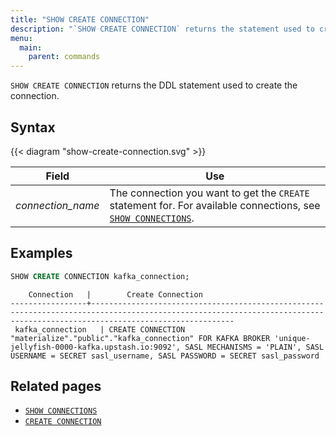 ```yaml
---
title: "SHOW CREATE CONNECTION"
description: "`SHOW CREATE CONNECTION` returns the statement used to create the connection."
menu:
  main:
    parent: commands
---
```


`SHOW CREATE CONNECTION` returns the DDL statement used to create the connection.

## Syntax

{{< diagram "show-create-connection.svg" >}}

Field | Use
------|-----
_connection&lowbar;name_ | The connection you want to get the `CREATE` statement for. For available connections, see [`SHOW CONNECTIONS`](../show-connections).

## Examples

```sql
SHOW CREATE CONNECTION kafka_connection;
```

```nofmt
    Connection   |        Create Connection
-----------------+----------------------------------------------------------------------------------------------------------------------------------------------------------------------------
 kafka_connection   | CREATE CONNECTION "materialize"."public"."kafka_connection" FOR KAFKA BROKER 'unique-jellyfish-0000-kafka.upstash.io:9092', SASL MECHANISMS = 'PLAIN', SASL USERNAME = SECRET sasl_username, SASL PASSWORD = SECRET sasl_password
```

## Related pages

- [`SHOW CONNECTIONS`](../show-sources)
- [`CREATE CONNECTION`](../create-connection)
